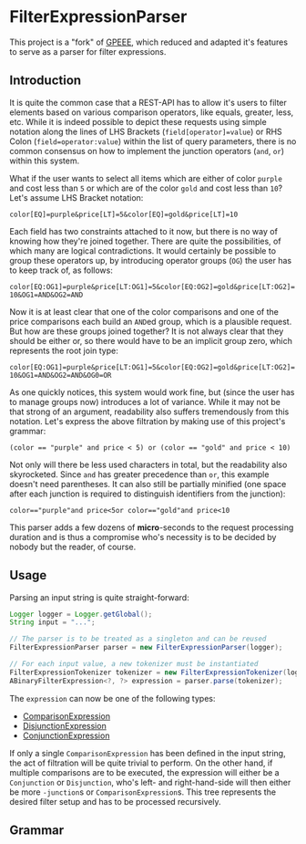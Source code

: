 <!-- This file is rendered by https://github.com/BlvckBytes/readme_helper -->

# FilterExpressionParser

This project is a "fork" of [GPEEE](https://github.com/BlvckBytes/GPEEE), which reduced and adapted it's features to serve as a parser for filter expressions.

<!-- #toc -->

## Introduction

It is quite the common case that a REST-API has to allow it's users to filter elements based on various comparison operators, like equals, greater, less, etc. While it is indeed possible to depict these requests using simple notation along the lines of LHS Brackets (`field[operator]=value`) or RHS Colon (`field=operator:value`) within the list of query parameters, there is no common consensus on how to implement the junction operators (`and`, `or`) within this system.

What if the user wants to select all items which are either of color `purple` and cost less than `5` or which are of the color `gold` and cost less than `10`? Let's assume LHS Bracket notation:

`color[EQ]=purple&price[LT]=5&color[EQ]=gold&price[LT]=10`

Each field has two constraints attached to it now, but there is no way of knowing how they're joined together. There are quite the possibilities, of which many are logical contradictions. It would certainly be possible to group these operators up, by introducing operator groups (`OG`) the user has to keep track of, as follows:

`color[EQ:OG1]=purple&price[LT:OG1]=5&color[EQ:OG2]=gold&price[LT:OG2]=10&OG1=AND&OG2=AND`

Now it is at least clear that one of the color comparisons and one of the price comparisons each build an `AND`ed group, which is a plausible request. But how are these groups joined together? It is not always clear that they should be either or, so there would have to be an implicit group zero, which represents the root join type:

`color[EQ:OG1]=purple&price[LT:OG1]=5&color[EQ:OG2]=gold&price[LT:OG2]=10&OG1=AND&OG2=AND&OG0=OR`

As one quickly notices, this system would work fine, but (since the user has to manage groups now) introduces a lot of variance. While it may not be that strong of an argument, readability also suffers tremendously from this notation. Let's express the above filtration by making use of this project's grammar:

`(color == "purple" and price < 5) or (color == "gold" and price < 10)`

Not only will there be less used characters in total, but the readability also skyrocketed. Since `and` has greater precedence than `or`, this example doesn't need parentheses. It can also still be partially minified (one space after each junction is required to distinguish identifiers from the junction):

`color=="purple"and price<5or color=="gold"and price<10`

This parser adds a few dozens of **micro**-seconds to the request processing duration and is thus
a compromise who's necessity is to be decided by nobody but the reader, of course.

## Usage

Parsing an input string is quite straight-forward:

```java
Logger logger = Logger.getGlobal();
String input = "...";

// The parser is to be treated as a singleton and can be reused
FilterExpressionParser parser = new FilterExpressionParser(logger);

// For each input value, a new tokenizer must be instantiated
FilterExpressionTokenizer tokenizer = new FilterExpressionTokenizer(logger, input);
ABinaryFilterExpression<?, ?> expression = parser.parse(tokenizer);
```

The `expression` can now be one of the following types:
- [ComparisonExpression](src/main/java/me/blvckbytes/filterexpressionparser/parser/expression/ComparisonExpression.java)
- [DisjunctionExpression](src/main/java/me/blvckbytes/filterexpressionparser/parser/expression/DisjunctionExpression.java)
- [ConjunctionExpression](src/main/java/me/blvckbytes/filterexpressionparser/parser/expression/ConjunctionExpression.java)

If only a single `ComparisonExpression` has been defined in the input string, the act of filtration will be quite trivial to perform. On the other hand, if multiple comparisons are to be executed, the expression will either be a `Conjunction` or `Disjunction`, who's left- and right-hand-side will then either be more `-junction`s or `ComparisonExpression`s. This tree represents the desired filter setup and has to be processed recursively.

## Grammar

<!-- #include src/main/resources/grammar.ebnf -->

<!-- #configure include WRAP_IN_COLLAPSIBLE true -->
